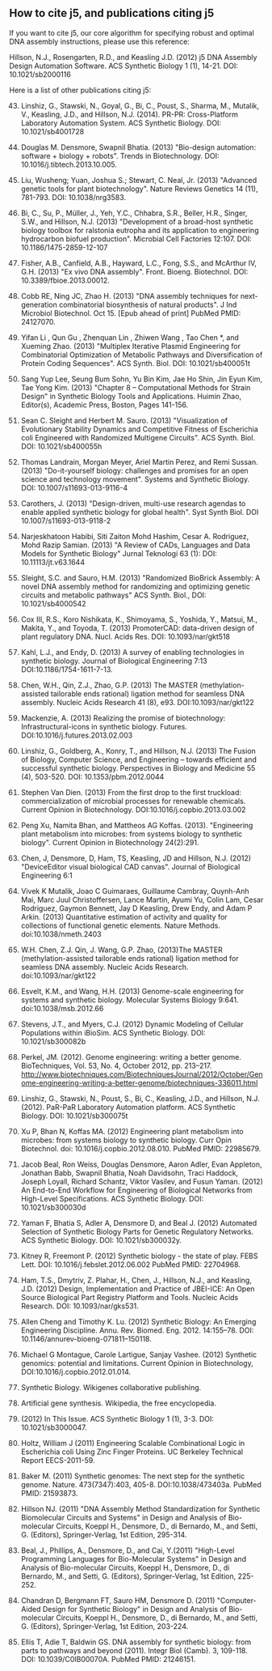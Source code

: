 ## How to cite j5, and publications citing j5

If you want to cite j5, our core algorithm for specifying robust and optimal DNA assembly instructions, please use this reference:

Hillson, N.J., Rosengarten, R.D., and Keasling J.D. (2012) j5 DNA Assembly Design Automation Software. ACS Synthetic Biology 1 (1), 14-21. DOI: 10.1021/sb2000116


Here is a list of other publications citing j5:

43. Linshiz, G., Stawski, N., Goyal, G., Bi, C., Poust, S., Sharma, M., Mutalik, V., Keasling, J.D., and Hillson, N.J. (2014). PR-PR: Cross-Platform Laboratory Automation System. ACS Synthetic Biology. DOI: 10.1021/sb4001728

42. Douglas M. Densmore, Swapnil Bhatia. (2013) "Bio-design automation: software + biology + robots". Trends in Biotechnology. DOI: 10.1016/j.tibtech.2013.10.005.

41.  Liu, Wusheng; Yuan, Joshua S.; Stewart, C. Neal, Jr. (2013) "Advanced genetic tools for plant biotechnology". Nature Reviews Genetics 14 (11), 781-793. DOI: 10.1038/nrg3583.

40. Bi,  C., Su, P., Müller,  J., Yeh, Y.C., Chhabra, S.R., Beller, H.R., Singer, S.W., and Hillson, N.J. (2013) "Development of a broad-host synthetic biology toolbox for ralstonia eutropha and its application to engineering hydrocarbon biofuel production". Microbial Cell Factories 12:107. DOI: 10.1186/1475-2859-12-107

39. Fisher, A.B., Canfield, A.B., Hayward, L.C., Fong, S.S., and McArthur IV, G.H. (2013) "Ex vivo DNA assembly". Front. Bioeng. Biotechnol. DOI: 10.3389/fbioe.2013.00012.

38. Cobb RE, Ning JC, Zhao H. (2013) "DNA assembly techniques for next-generation combinatorial biosynthesis of natural products". J Ind Microbiol Biotechnol. Oct 15. [Epub ahead of print] PubMed PMID: 24127070.

37. Yifan Li , Qun Gu , Zhenquan Lin , Zhiwen Wang , Tao Chen *, and Xueming Zhao. (2013) "Multiplex Iterative Plasmid Engineering for Combinatorial Optimization of Metabolic Pathways and Diversification of Protein Coding Sequences". ACS Synth. Biol. DOI: 10.1021/sb400051t

36. Sang Yup Lee, Seung Bum Sohn, Yu Bin Kim, Jae Ho Shin, Jin Eyun Kim, Tae Yong Kim. (2013) "Chapter 8 – Computational Methods for Strain Design" in Synthetic Biology Tools and Applications. Huimin Zhao, Editor(s), Academic Press, Boston, Pages 141-156.

35. Sean C. Sleight and Herbert M. Sauro. (2013) "Visualization of Evolutionary Stability Dynamics and Competitive Fitness of Escherichia coli Engineered with Randomized Multigene Circuits". ACS Synth. Biol. DOI: 10.1021/sb400055h

34.  Thomas Landrain, Morgan Meyer, Ariel Martin Perez, and Remi Sussan. (2013) "Do-it-yourself biology: challenges and promises for an open science and technology movement". Systems and Synthetic Biology. DOI: 10.1007/s11693-013-9116-4

33. Carothers, J. (2013) "Design-driven, multi-use research agendas to enable applied synthetic biology for global health". Syst Synth Biol. DOI 10.1007/s11693-013-9118-2

32. Narjeskhatoon Habibi, Siti Zaiton Mohd Hashim, Cesar A. Rodriguez, Mohd Razip Samian. (2013) "A Review of CADs, Languages and Data Models for Synthetic Biology" Jurnal Teknologi 63 (1): DOI: 10.11113/jt.v63.1644

31. Sleight, S.C. and Sauro, H.M. (2013) "Randomized BioBrick Assembly: A novel DNA assembly method for randomizing and optimizing genetic circuits and metabolic pathways" ACS Synth. Biol., DOI: 10.1021/sb4000542

30. Cox III, R.S., Koro Nishikata, K., Shimoyama, S., Yoshida, Y., Matsui, M., Makita, Y., and Toyoda, T. (2013) PromoterCAD: data-driven design of plant regulatory DNA.  Nucl. Acids Res. DOI: 10.1093/nar/gkt518  

29. Kahl, L.J., and Endy, D. (2013) A survey of enabling technologies in synthetic biology. Journal of Biological Engineering 7:13 DOI:10.1186/1754-1611-7-13.

28. Chen, W.H., Qin, Z.J., Zhao, G.P. (2013) The MASTER (methylation-assisted tailorable ends rational) ligation method for seamless DNA assembly. Nucleic Acids Research 41 (8), e93. DOI:10.1093/nar/gkt122

27. Mackenzie, A. (2013) Realizing the promise of biotechnology: Infrastructural-icons in synthetic biology. Futures. DOI:10.1016/j.futures.2013.02.003

26. Linshiz, G., Goldberg, A., Konry, T., and Hillson, N.J. (2013) The Fusion of Biology, Computer Science, and Engineering – towards efficient and successful synthetic biology. Perspectives in Biology and Medicine 55 (4), 503-520. DOI: 10.1353/pbm.2012.0044

25. Stephen Van Dien. (2013) From the first drop to the first truckload: commercialization of microbial processes for renewable chemicals. Current Opinion in Biotechnology. DOI:10.1016/j.copbio.2013.03.002

24. Peng Xu, Namita Bhan, and Mattheos AG Koffas. (2013). "Engineering plant metabolism into microbes: from systems biology to synthetic biology". Current Opinion in Biotechnology 24(2):291.


23. Chen, J, Densmore, D, Ham, TS, Keasling, JD and Hillson, N.J. (2012) "DeviceEditor visual biological CAD canvas". Journal of Biological Engineering 6:1

22. Vivek K Mutalik, Joao C Guimaraes, Guillaume Cambray, Quynh-Anh Mai, Marc Juul Christoffersen, Lance Martin, Ayumi Yu, Colin Lam, Cesar Rodriguez, Gaymon Bennett, Jay D Keasling, Drew Endy, and Adam P Arkin. (2013) Quantitative estimation of activity and quality for collections of functional genetic elements. Nature Methods. doi:10.1038/nmeth.2403

21. W.H. Chen, Z.J. Qin, J. Wang, G.P. Zhao, (2013)The MASTER (methylation-assisted tailorable ends rational) ligation method for seamless DNA assembly. Nucleic Acids Research. doi:10.1093/nar/gkt122

20. Esvelt, K.M., and Wang, H.H. (2013) Genome-scale engineering for systems and synthetic biology. Molecular Systems Biology 9:641. doi:10.1038/msb.2012.66

19. Stevens, J.T., and Myers, C.J. (2012) Dynamic Modeling of Cellular Populations within iBioSim. ACS Synthetic Biology. DOI: 10.1021/sb300082b

18. Perkel, JM. (2012). Genome engineering: writing a better genome. BioTechniques, Vol. 53, No. 4, October 2012, pp. 213–217. http://www.biotechniques.com/BiotechniquesJournal/2012/October/Genome-engineering-writing-a-better-genome/biotechniques-336011.html

17. Linshiz, G., Stawski, N., Poust, S., Bi, C., Keasling, J.D., and Hillson, N.J. (2012). PaR-PaR Laboratory Automation platform. ACS Synthetic Biology. DOI: 10.1021/sb300075t

16. Xu P, Bhan N, Koffas MA. (2012) Engineering plant metabolism into microbes: from
systems biology to synthetic biology. Curr Opin Biotechnol. doi: 10.1016/j.copbio.2012.08.010. PubMed PMID: 22985679.

15. Jacob Beal, Ron Weiss, Douglas Densmore, Aaron Adler, Evan Appleton, Jonathan Babb, Swapnil Bhatia, Noah Davidsohn, Traci Haddock, Joseph Loyall, Richard Schantz, Viktor Vasilev, and Fusun Yaman. (2012) An End-to-End Workflow for Engineering of Biological Networks from High-Level Specifications. ACS Synthetic Biology. DOI: 10.1021/sb300030d

14. Yaman F, Bhatia S, Adler A, Densmore D, and Beal J. (2012) Automated Selection of Synthetic Biology Parts for Genetic Regulatory Networks. ACS Synthetic Biology. DOI: 10.1021/sb300032y.

13. Kitney R, Freemont P. (2012) Synthetic biology - the state of play. FEBS Lett. DOI: 10.1016/j.febslet.2012.06.002 PubMed PMID: 22704968.

12. Ham, T.S., Dmytriv, Z. Plahar, H., Chen, J., Hillson, N.J., and Keasling, J.D. (2012) Design, Implementation and Practice of JBEI-ICE: An Open Source Biological Part Registry Platform and Tools. Nucleic Acids Research. DOI: 10.1093/nar/gks531.

11. Allen Cheng and Timothy K. Lu. (2012) Synthetic Biology: An Emerging Engineering Discipline. Annu. Rev. Biomed. Eng. 2012. 14:155–78. DOI: 10.1146/annurev-bioeng-071811–150118.

10. Michael G Montague, Carole Lartigue, Sanjay Vashee. (2012) Synthetic genomics: potential and limitations. Current Opinion in Biotechnology, DOI:10.1016/j.copbio.2012.01.014.

9. Synthetic Biology. Wikigenes collaborative publishing.

8. Artificial gene synthesis. Wikipedia, the free encyclopedia.

7. (2012) In This Issue. ACS Synthetic Biology 1 (1), 3-3. DOI: 10.1021/sb3000047.

6. Holtz, William J (2011) Engineering Scalable Combinational Logic in Escherichia coli Using Zinc Finger Proteins. UC Berkeley Technical Report EECS-2011-59.

5. Baker M. (2011) Synthetic genomes: The next step for the synthetic genome. Nature. 473(7347):403, 405-8.  DOI:10.1038/473403a. PubMed PMID: 21593873.

4. Hillson NJ. (2011) "DNA Assembly Method Standardization for Synthetic Biomolecular Circuits and Systems" in Design and Analysis of Bio-molecular Circuits, Koeppl H., Densmore, D., di Bernardo, M., and Setti, G. (Editors), Springer-Verlag, 1st Edition, 295-314.

3. Beal, J., Phillips, A., Densmore, D., and Cai, Y.(2011) "High-Level Programming Languages for Bio-Molecular Systems" in Design and Analysis of Bio-molecular Circuits, Koeppl H., Densmore, D., di Bernardo, M., and Setti, G. (Editors), Springer-Verlag, 1st Edition, 225-252.

2. Chandran D, Bergmann FT, Sauro HM, Densmore D. (2011) "Computer-Aided Design for Synthetic Biology" in Design and Analysis of Bio-molecular Circuits, Koeppl H., Densmore, D., di Bernardo, M., and Setti, G. (Editors), Springer-Verlag, 1st Edition, 203-224.

1. Ellis T, Adie T, Baldwin GS. DNA assembly for synthetic biology: from parts to pathways and beyond (2011). Integr Biol (Camb). 3, 109-118. DOI: 10.1039/C0IB00070A. PubMed PMID: 21246151.